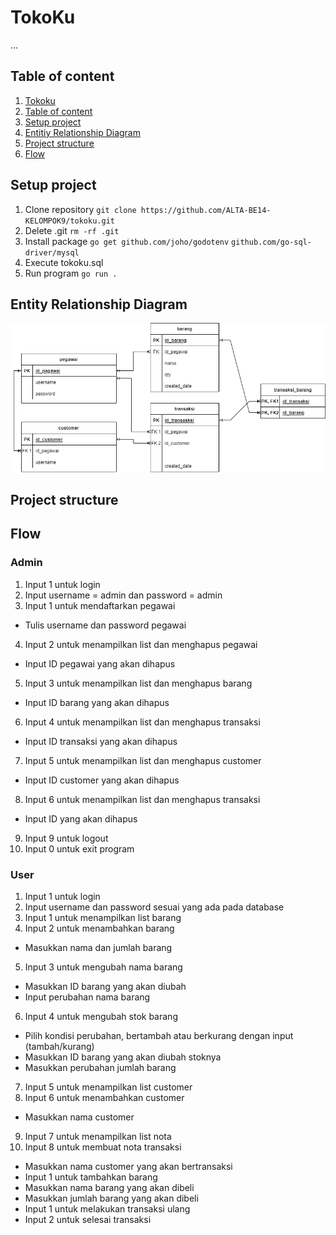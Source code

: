 # TokoKu

...

## Table of content

1. [Tokoku](#tokoku)
2. [Table of content](#table-of-content)
3. [Setup project](#setup-project)
4. [Entitiy Relationship Diagram](#entity-relationship-diagram)
5. [Project structure](#project-structure)
6. [Flow](#flow)

## Setup project

1. Clone repository
   `git clone https://github.com/ALTA-BE14-KELOMPOK9/tokoku.git`
2. Delete .git
   `rm -rf .git`
3. Install package
   `go get github.com/joho/godotenv`
   `github.com/go-sql-driver/mysql`
4. Execute tokoku.sql
5. Run program
   `go run .`

## Entity Relationship Diagram

![erd tokoku](https://github.com/ALTA-BE14-KELOMPOK9/tokoku/blob/main/erd.png)

## Project structure

## Flow

### Admin

1. Input 1 untuk login
2. Input username = admin dan password = admin
3. Input 1 untuk mendaftarkan pegawai

-   Tulis username dan password pegawai

4. Input 2 untuk menampilkan list dan menghapus pegawai

-   Input ID pegawai yang akan dihapus

5. Input 3 untuk menampilkan list dan menghapus barang

-   Input ID barang yang akan dihapus

6. Input 4 untuk menampilkan list dan menghapus transaksi

-   Input ID transaksi yang akan dihapus

7. Input 5 untuk menampilkan list dan menghapus customer

-   Input ID customer yang akan dihapus

8. Input 6 untuk menampilkan list dan menghapus transaksi

-   Input ID yang akan dihapus

9. Input 9 untuk logout
10. Input 0 untuk exit program

### User

1. Input 1 untuk login
2. Input username dan password sesuai yang ada pada database
3. Input 1 untuk menampilkan list barang
4. Input 2 untuk menambahkan barang

-   Masukkan nama dan jumlah barang

5. Input 3 untuk mengubah nama barang

-   Masukkan ID barang yang akan diubah
-   Input perubahan nama barang

6. Input 4 untuk mengubah stok barang

-   Pilih kondisi perubahan, bertambah atau berkurang dengan input (tambah/kurang)
-   Masukkan ID barang yang akan diubah stoknya
-   Masukkan perubahan jumlah barang

7. Input 5 untuk menampilkan list customer
8. Input 6 untuk menambahkan customer

-   Masukkan nama customer

9. Input 7 untuk menampilkan list nota
10. Input 8 untuk membuat nota transaksi

-   Masukkan nama customer yang akan bertransaksi
-   Input 1 untuk tambahkan barang
-   Masukkan nama barang yang akan dibeli
-   Masukkan jumlah barang yang akan dibeli
-   Input 1 untuk melakukan transaksi ulang
-   Input 2 untuk selesai transaksi
